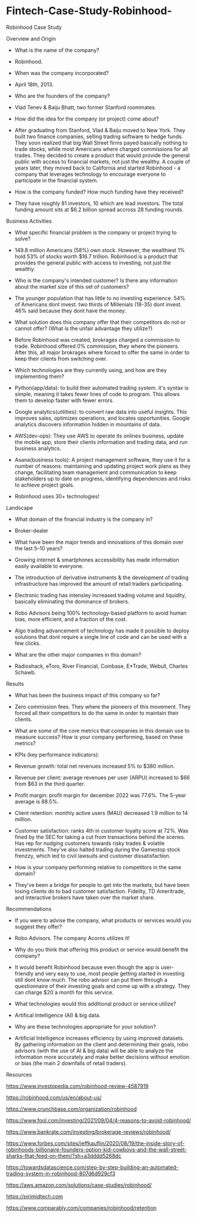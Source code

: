 # Fintech-Case-Study-Robinhood-
Robinhood Case Study

 Overview and Origin

* What is the name of the company?
* Robinhood.

* When was the company incorporated?
* April 18th, 2013.

* Who are the founders of the company?
* Vlad Tenev & Baiju Bhatt, two former Stanford roommates.

* How did the idea for the company (or project) come about?
* After graduating from Stanford, Vlad & Baiju moved to New York. They built two finance companies, selling trading software to hedge funds. They soon realized that big Wall Street firms payed basically nothing to trade stocks, while most Americans where charged commissions for all trades. They decided to create a product that would provide the general public with access to financial markets, not just the wealthy. A couple of years later, they moved back to California and started Robinhood - a company that leverages technology to encourage everyone to participate in the financial system.

* How is the company funded? How much funding have they received?
* They have roughly 81 investors, 10 which are lead investors. The total funding amount sits at $6.2 billion spread accross 28 funding rounds.

Business Activities

* What specific financial problem is the company or project trying to solve?
* 149.8 million Americans (58%) own stock. However, the wealthiest 1% hold 53% of stocks worth $16.7 trillion. Robinhood is a product that provides the general public with access to investing, not just the wealthy.

* Who is the company's intended customer?  Is there any information about the market size of this set of customers?
* The younger population that has little to no investing experience. 54% of Americans dont invest. two thirds of Millenials (18-35) dont invest. 46% said because they dont have the money.

* What solution does this company offer that their competitors do not or cannot offer? (What is the unfair advantage they utilize?)
* Before Robinhood was created, brokrages charged a commission to trade. Robinhood offered 0% commission, they where the pioneers. After this, all major brokrages where forced to offer the same in order to keep their clients from switching over.

* Which technologies are they currently using, and how are they implementing them? 
* Python(app/data): to build their automated trading system. it's syntax is simple, meaning it takes fewer lines of code to program. This allows them to develop faster with fewer errors.
* Google analytics(utilities): to convert raw data into useful insights. This improves sales, optimizes operations, and locates opportunities. Google analytics discovers information hidden in mountains of data.
* AWS(dev-ops): They use AWS to operate its onlines business, update the mobile app, store their clients information and trading data, and run business analytics.
* Asana(business tools): A project management software, they use it for a number of reasons: maintaining and updating project work plans as they change, facilitating team management and communication to keep stakeholders up to date on progress, identifying dependencies and risks to achieve project goals.
* Robinhood uses 30+ technologies!

Landscape

* What domain of the financial industry is the company in?
* Broker-dealer

* What have been the major trends and innovations of this domain over the last 5–10 years?
* Growing internet & smartphones accessibility has made information easily available to everyone.
* The introduction of derivative instruments & the development of trading infrastructure has improved the amount of retail traders participating.
* Electronic trading has intensley increased trading volume and liquidity, basically eliminating the dominance of brokers.
* Robo Advisors being 100% technology-based platform to avoid human bias, more efficient, and a fraction of the cost.
* Algo trading advancement of technology has made it possible to deploy solutions that dont require a single line of code and can be used with a few clicks.

* What are the other major companies in this domain?
* Radioshack, eToro, River Financial, Coinbase, E*Trade, Webull, Charles Schawb.

Results

* What has been the business impact of this company so far?
* Zero commission fees. They where the pioneers of this movement. They forced all their competitors to do the same in order to maintain their clients.

* What are some of the core metrics that companies in this domain use to measure success? How is your company performing, based on these metrics?
* KPIs (key performance indicators):
* Revenue growth: total net revenues increased 5% to $380 million.
* Revenue per client: average revenues per user (ARPU) increased to $66 from $63 in the third quarter.
* Profit margin: profit margin for december 2022 was 77.6%. The 5-year average is 88.5%.
* Client retention: monthly active users (MAU) decreased 1.9 million to 14 million.
* Customer satisfaction: ranks 4th in customer loyalty score at 72%. Was fined by the SEC for taking a cut from transactions behind the scenes. Has rep for nudging customers towards risky trades & volatile investments. They've also halted trading during the Gamestop stock frenzzy, which led to civil lawsuits and customer dissatisfaction.

* How is your company performing relative to competitors in the same domain?
* They've been a bridge for people to get into the markets, but have been losing clients do to bad customer satisfaction. Fidelity, TD Ameritrade, and Interactive brokers have taken over the market share.

Recommendations

* If you were to advise the company, what products or services would you suggest they offer?
* Robo Advisors. The company Acorns utilizes it!

* Why do you think that offering this product or service would benefit the company?
* It would benefit Robinhood because even though the app is user-friendly and very easy to use, most people getting started in investing still dont know much. The robo advisor can put them through a questionnaire of their investing goals and come up with a strategy. They can charge $20 a month for this service.

* What technologies would this additional product or service utilize?
* Artifical Intelligence (AI) & big data.

* Why are these technologies appropriate for your solution?
* Artificial Intelligence increases efficiency by using improved datasets. By gathering information on the client and determining their goals, robo advisors (with the use of AI & big data) will be able to analyze the information more accurately and make better decisions without emotion or bias (the main 2 downfalls of retail traders).

Resources

https://www.investopedia.com/robinhood-review-4587919

https://robinhood.com/us/en/about-us/

https://www.crunchbase.com/organization/robinhood

https://www.fool.com/investing/2021/09/04/4-reasons-to-avoid-robinhood/

https://www.bankrate.com/investing/brokerage-reviews/robinhood/

https://www.forbes.com/sites/jeffkauflin/2020/08/19/the-inside-story-of-robinhoods-billionaire-founders-option-kid-cowboys-and-the-wall-street-sharks-that-feed-on-them/?sh=a3dddd5268dc

https://towardsdatascience.com/step-by-step-building-an-automated-trading-system-in-robinhood-807d6d929cf3

https://aws.amazon.com/solutions/case-studies/robinhood/

https://pirimidtech.com

https://www.comparably.com/companies/robinhood/retention


